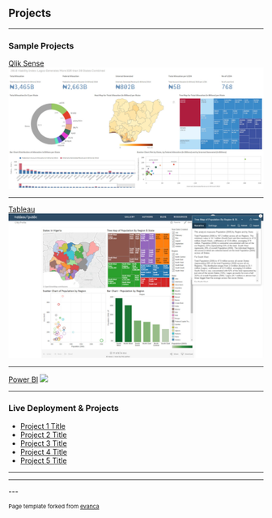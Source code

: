 ## Projects

---

### Sample Projects 

[Qlik Sense](/sample_page)
<img src="images/QlikSense_Sample_Dashboard.jpg?raw=true"/>

---
[Tableau](/pdf/sample_presentation.pdf)
<img src="images/Tableau_sample_Dashboard.jpg?raw=true"/>

---
[Power BI](http://example.com/)
<img src="images/Power BI_Sample Dashboard.gif?raw=true"/>

---

### Live Deployment & Projects

- [Project 1 Title](http://example.com/)
- [Project 2 Title](http://example.com/)
- [Project 3 Title](http://example.com/)
- [Project 4 Title](http://example.com/)
- [Project 5 Title](http://example.com/)

---




---
--- <p style="font-size:11px">Page template forked from <a href="https://github.com/evanca/quick-portfolio">evanca</a></p>
<!-- Remove above link if you don't want to attibute -->

